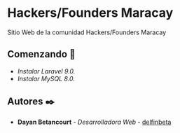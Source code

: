 # Hackers/Founders Maracay

Sitio Web de la comunidad Hackers/Founders Maracay

## Comenzando 🚀

* _Instalar Laravel 9.0._
* _Instalar MySQL 8.0._

## Autores ✒️

* **Dayan Betancourt** - *Desarrolladora Web* - [delfinbeta](https://github.com/delfinbeta)
